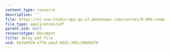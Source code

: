 ```yaml
---
content_type: resource
description: ''
file: https://ol-ocw-studio-app-qa.s3.amazonaws.com/courses/6-004-computation-structures-spring-2017/6b3a8920e776a4a388d1395c39605b79_Sqhb-TGC4aQ.pdf
file_type: application/pdf
parent_uid: null
resourcetype: Document
title: 3play pdf file
uid: 6b3a8920-e776-a4a3-88d1-395c39605b79
---
```

